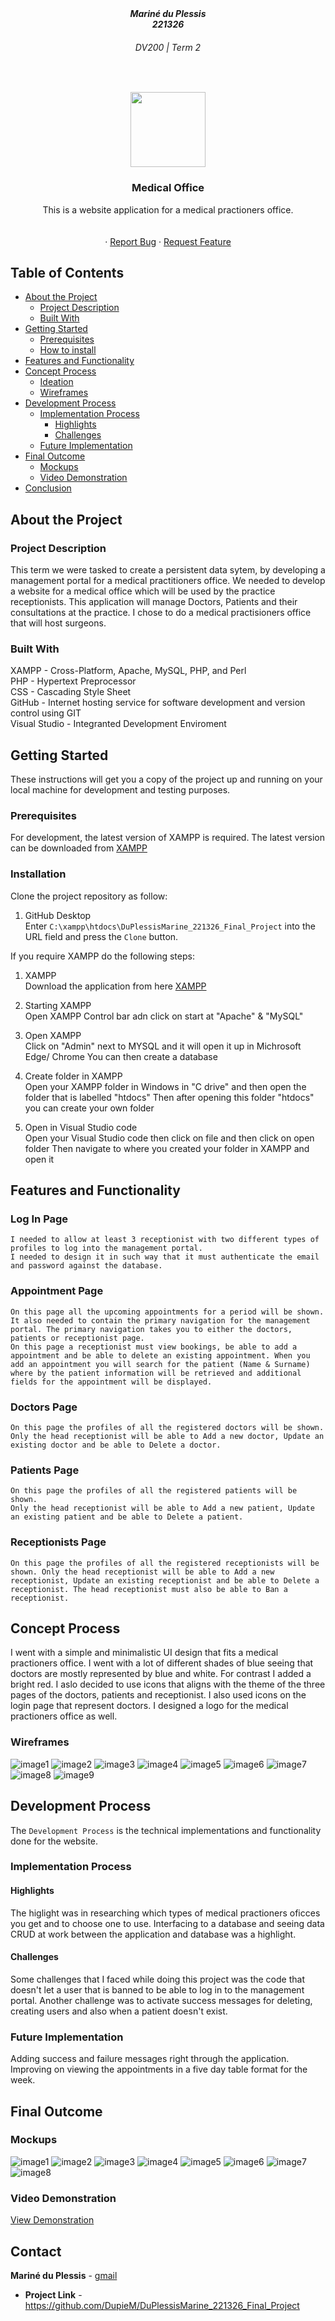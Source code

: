 <h5 align="center" style="padding:0;margin:0;">Mariné du Plessis</h5>
<h5 align="center" style="padding:0;margin:0;">221326</h5>
<h6 align="center">DV200 | Term 2</h6>
</br>

<p align="center">

  <a href="https://github.com/DupieM/DuPlessisMarine_221326_Final_Project">
    <img src="img/dv logo.png" width="120px">
  </a>

<h3 align="center">Medical Office</h3>

  <p align="center">
    This is a website application for a medical practioners office.<br>

   <br />
   <br />
    ·
    <a href="https://github.com/DupieM/DuPlessisMarine_221326_Final_Project/issues">Report Bug</a>
    ·
    <a href="https://github.com/DupieM/DuPlessisMarine_221326_Final_Project/issues">Request Feature</a>
</p>

<!-- TABLE OF CONTENTS -->

## Table of Contents

- [About the Project](#about-the-project)
    - [Project Description](#project-description)
    - [Built With](#built-with)
- [Getting Started](#getting-started)
    - [Prerequisites](#prerequisites)
    - [How to install](#how-to-install)
- [Features and Functionality](#features-and-functionality)
- [Concept Process](#concept-process)
    - [Ideation](#ideation)
    - [Wireframes](#wireframes)
- [Development Process](#development-process)
    - [Implementation Process](#implementation-process)
        - [Highlights](#highlights)
        - [Challenges](#challenges)
    - [Future Implementation](#peer-reviews)
- [Final Outcome](#final-outcome)
    - [Mockups](#mockups)
    - [Video Demonstration](#video-demonstration)
- [Conclusion](#conclusion)

<!--PROJECT DESCRIPTION-->

## About the Project
### Project Description
This term we were tasked to create a persistent data sytem, by developing a management portal for a medical practitioners office.
We needed to develop a website for a medical office which will be used by the practice receptionists. This application will manage Doctors, Patients and their consultations at the practice. 
I chose to do a medical practisioners office that will host surgeons.

### Built With
XAMPP - Cross-Platform, Apache, MySQL, PHP, and Perl </br>
PHP - Hypertext Preprocessor </br>
CSS - Cascading Style Sheet </br>
GitHub - Internet hosting service for software development and version control using GIT </br>
Visual Studio - Integranted Development Enviroment </br>

## Getting Started

These instructions will get you a copy of the project up and running on your local machine for development and testing purposes.

### Prerequisites

For development, the latest version of XAMPP is required. The latest version can be downloaded from [XAMPP](https://www.apachefriends.org/download.html)

### Installation

Clone the project repository as follow:

1.  GitHub Desktop </br>
    Enter `C:\xampp\htdocs\DuPlessisMarine_221326_Final_Project` into the URL field and press the `Clone` button.

If you require XAMPP do the following steps:

1.  XAMPP </br>
    Download  the application from here [XAMPP](https://www.apachefriends.org/download.html)

2.  Starting XAMPP </br>
    Open XAMPP Control bar adn click on start at "Apache" & "MySQL"

3.  Open XAMPP </br>
    Click on "Admin" next to MYSQL and it will open it up in Michrosoft Edge/ Chrome
    You can then create a database

4. Create folder in XAMPP </br>
    Open your XAMPP folder in Windows in "C drive" and then open the folder that is labelled "htdocs"
    Then after opening this folder "htdocs" you can create your own folder 

5. Open in Visual Studio code </br>
    Open your Visual Studio code then click on file and then click on open folder
    Then navigate to where you created your folder in XAMPP and open it


## Features and Functionality
### Log In Page
    I needed to allow at least 3 receptionist with two different types of profiles to log into the management portal. 
    I needed to design it in such way that it must authenticate the email and password against the database.

### Appointment Page
    On this page all the upcoming appointments for a period will be shown. It also needed to contain the primary navigation for the management portal. The primary navigation takes you to either the doctors, patients or receptionist page. 
    On this page a receptionist must view bookings, be able to add a appointment and be able to delete an existing appointment. When you add an appointment you will search for the patient (Name & Surname) where by the patient information will be retrieved and additional fields for the appointment will be displayed.

### Doctors Page
    On this page the profiles of all the registered doctors will be shown. 
    Only the head receptionist will be able to Add a new doctor, Update an existing doctor and be able to Delete a doctor.

### Patients Page
    On this page the profiles of all the registered patients will be shown. 
    Only the head receptionist will be able to Add a new patient, Update an existing patient and be able to Delete a patient.

### Receptionists Page
    On this page the profiles of all the registered receptionists will be shown. Only the head receptionist will be able to Add a new receptionist, Update an existing receptionist and be able to Delete a receptionist. The head receptionist must also be able to Ban a receptionist.

## Concept Process

I went with a simple and minimalistic UI design that fits a medical practioners office. 
I went with a lot of different shades of blue seeing that doctors are mostly represented by blue and white. 
For contrast I added a bright red. I aslo decided to use icons that aligns with the theme of the three pages of the doctors, patients and receptionist. I also used icons on the login page that represent doctors. I designed a logo for the medical practioners office as well.

### Wireframes

![image1](img_part2/wireframes/Log-In.png)
![image2](img_part2/wireframes/Appointment.png)
![image3](img_part2/wireframes/Book_Appointment.png)
![image4](img_part2/wireframes/Docters.png)
![image5](img_part2/wireframes/Create_Doctor.png)
![image6](img_part2/wireframes/Patients.png)
![image7](img_part2/wireframes/Create_Patient.png)
![image8](img_part2/wireframes/Receptionist.png)
![image9](img_part2/wireframes/Create_Receptionist.png)

## Development Process

The `Development Process` is the technical implementations and functionality done for the website.

### Implementation Process
#### Highlights

The higlight was in researching which types of medical practioners oficces you get and to choose one to use.
Interfacing to a database and seeing data CRUD at work between the application and database was a highlight.

#### Challenges

Some challenges that I faced while doing this project was the code that doesn't let a user that is banned to be able to log in to the management portal. 
Another challenge was to activate success messages for deleting, creating users and also when a patient doesn't exist.

### Future Implementation

Adding success and failure messages right through the application.
Improving on viewing the appointments in a five day table format for the week.

## Final Outcome

### Mockups

![image1](img_part2/mockups/mockup1.png)
![image2](img_part2/mockups/mockup2.png)
![image3](img_part2/mockups/mockup3.png)
![image4](img_part2/mockups/mockup4.png)
![image5](img_part2/mockups/mockup5.png)
![image6](img_part2/mockups/mockup6.png)
![image7](img_part2/mockups/mockup7.png)
![image8](img_part2/mockups/mockup8.png)
<br>

### Video Demonstration

[View Demonstration](img_part2/DuPlessisMariné_221326_DV200_Demonstration_Video.mp4)


## Contact
**Mariné du Plessis** - [gmail](mdp.marine@gmail.com)
- **Project Link** - https://github.com/DupieM/DuPlessisMarine_221326_Final_Project